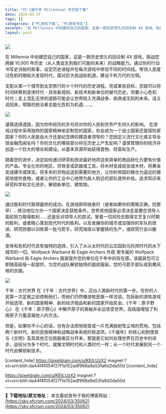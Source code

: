 ```yaml
---
title: "PC《诸千年 Millennia》中文版下载"
date: 2024-03-27
tags: []
categories: ["PC游戏下载", "PC游戏专区"]
excerpt: "在 Millennia 中创建您自己的国家，这是一款历史悠久的回合制 4X 游戏，挑战您跨越 10,000 年历史（从人类诞生到我们可能的未来）的战略能力。通过你的行动书写史诗般的故事，设定历史进程并在每次游戏中体验不同的时间线。带领人民度过危机时期和大发现时代，面对巨大挑战和机遇，建设千秋万代的文&hellip;"
layout: post
---
```


<img class="game_header_image_full aligncenter lazy entered loaded" src="https://sky.sfcrom.com/wp-content/uploads/2024/03/20240329081304-baee9.jpeg" />

在 Millennia 中创建您自己的国家，这是一款历史悠久的回合制 4X 游戏，挑战您跨越 10,000 年历史（从人类诞生到我们可能的未来）的战略能力。通过你的行动书写史诗般的故事，设定历史进程并在每次游戏中体验不同的时间线。带领人民度过危机时期和大发现时代，面对巨大挑战和机遇，建设千秋万代的文明。

支配从第一个城市到太空旅行的十个时代的历史进程。完成某些目标，您就可以将时间转移到变体时代 - 具有新规则、新技术和新单位的替代历史。但要小心危机时代；走上混乱无序的道路可能会让世界陷入充满战争、疾病或无知的未来。话又说回来，明智的统治者总能化危机为机遇……。

<img src="https://sky.sfcrom.com/wp-content/uploads/2024/03/20240329081305-3ab30.jpeg" />

谨慎选择道路，因为你所经历的岁月将对你的人民和世界产生持久的影响。
在游戏过程中采用独特的国家精神来定制您的国家。你会成为一个战士国家还是探险家国家？你的人民是由大汗还是纪念碑的建造者领导​​的？您因定义流行文化或主导全球金融而闻名吗？你的文化的哪些部分将在历史上产生反响？谨慎管理你的经济并创造一个巨大的增长和建设。从基本资源开始获得食物、财富和生产。

随着您的进步，决定如何通过研究和改进最好地将这些简单的商品转化为更有价值的产品。专业化你的地区，将铁变成武器或工具，将木材变成纸张或木材，将黄金变成硬币或珠宝。将多余的货物运送到需要的地方，让你的帝国的粮仓为遥远的殖民地提供食物，或者让你的工业中心地带为敌人附近的部队提供补给。追求知识来研究科学和文化进步，解锁新单位、建筑物。

<img src="https://sky.sfcrom.com/wp-content/uploads/2024/03/20240329081307-8af1f.jpeg" />

通过胜利时代取得最终的成功。在游戏即将结束时（或者如果你的策略正确，则更早）..
统治地位允许一个国家决定获胜条件。世界其他国家必须决定是要在领导人面前努力取得胜利……还是反对领导人的尝试。冒着一切风险去取得文艺复兴时期的胜利，或者精心策划现代时代的胜利。以及发展你的城市或加强你的军队的改进。研究防御以训练第一批弓箭手，研究熔炼以掌握铁的生产，或研究行会以酿酒。

变体和危机时代具有独特的选择，引入了从以太时代的云庄园到乌托邦时代的水下城市的一切。Wolfpack Warband 和 Eagle Archers 外观 用专属的 Wolfpack Warband 和 Eagle Archers 服装提升您的单位在千年中的存在感。该服装包可立即随高级版一起提供，为您的战队解锁独特的狼皮服装。您的弓箭手部队收到鹰风格的衣服。

<img src="https://sky.sfcrom.com/wp-content/uploads/2024/03/20240329081311-ec6e2.jpeg" />

千年：古代世界
在《千年：古代世界》中，迈出人类新时代的第一步。在你的人民第一次定居之前控制他们，而他们仍然像游牧民族一样流浪。包括新的游牧游戏开始选项、新的国家精神、新的经济商品和新的国家开始奖金。《千年：原子野心》 在《千年：原子野心》中解开原子的奥秘并永远改变世界。高级版增加了利用原子力量造福他人的方法。

但是，如果你不小心的话，也有办法把地球变成一片充满放射性尘埃的荒地。包括两个新时代、新的民族精神和战略战争系统的核选项。《千禧年》的核心机制使其与《文明》及其其他王位觊觎者区分开来，那就是它如何处理世界在历史中的进步。战役分为多个时代，就像文明时代和人类时代一样；从一个时代发展到另一个时代会解锁新技术。

[content_hide]
https://pixeldrain.com/u/KEtLUzX2
magnet:?xt=urn:btih:da44f4f054f27f1e152adf968a9a53fa6d2da50d
[/content_hide]

<!--wechatfans start-->
https://pixeldrain.com/u/KEtLUzX2
magnet:?xt=urn:btih:da44f4f054f27f1e152adf968a9a53fa6d2da50d
<!--wechatfans end-->

---
📖 **下载地址/原文地址：** 本文最初发布于我的博客网站：[https://sky.sfcrom.com/2024/03/35062](https://sky.sfcrom.com/2024/03/35062)
